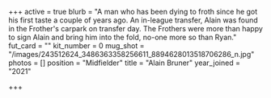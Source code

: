 +++
active = true
blurb = "A man who has been dying to froth since he got his first taste a couple of years ago. An in-league transfer, Alain was found in the Frother's carpark on transfer day. The Frothers were more than happy to sign Alain and bring him into the fold, no-one more so than Ryan."
fut_card = ""
kit_number = 0
mug_shot = "/images/243512624_3486363358256611_8894628013518706286_n.jpg"
photos = []
position = "Midfielder"
title = "Alain Bruner"
year_joined = "2021"

+++
